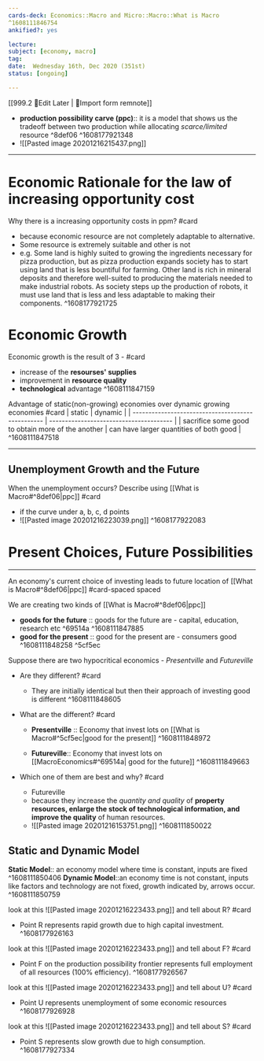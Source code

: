 ```yaml
---
cards-deck: Economics::Macro and Micro::Macro::What is Macro 
^1608111846754
ankified?: yes

lecture: 
subject: [economy, macro]
tag:
date:  Wednesday 16th, Dec 2020 (351st)
status: [ongoing]

---
```


[[999.2 🔴Edit Later | 🔴Import form remnote]]

- **production possibility carve (ppc)**:: it is a model that shows us the tradeoff between two production while allocating _scarce/limited_ resource ^8def06
^1608177921348
- ![[Pasted image 20201216215437.png]]
---

# Economic Rationale for the law of increasing opportunity cost

Why there is a increasing opportunity costs in ppm? #card 
- because economic resource are not completely adaptable to alternative.
- Some resource is extremely suitable and other is not
- e.g. Some land is highly suited to growing the ingredients necessary for pizza production, but as pizza production expands society has to  start  using  land  that  is  less  bountiful  for  farming.  Other land  is  rich  in  mineral  deposits  and  therefore  well-suited  to producing the materials needed to make industrial robots. As society  steps  up  the  production  of  robots,  it  must  use  land that is less and less adaptable to making their components.
^1608177921725

# Economic Growth
Economic growth is the result of 3 - #card
- increase of the **resourses' supplies**
- improvement in **resource quality**
- **technological** advantage
^1608111847159

Advantage of static(non-growing) economies over dynamic growing economies #card 
| static                                            | dynamic                                 | 
| ------------------------------------------------- | --------------------------------------- | 
| sacrifice some good to obtain more of the another | can have larger quantities of both good | 
^1608111847518

---

## Unemployment Growth and the Future

When the unemployment occurs? Describe using [[What is Macro#^8def06|ppc]] #card
- if the curve under a, b, c, d points
- ![[Pasted image 20201216223039.png]]
^1608177922083



# Present Choices, Future Possibilities
---
An economy's current choice of investing leads to future location of [[What is Macro#^8def06|ppc]] #card-spaced spaced

We are creating two kinds of [[What is Macro#^8def06|ppc]]
- **goods for the future** :: goods for the future are - capital, education, research etc ^69514a
^1608111847885
- **good for the present** :: good for the present are - consumers good 
^1608111848258
 ^5cf5ec
 
 Suppose there are two hypocritical economics - *Presentville* and  *Futureville*
 
- Are they different? #card
	- They are initially identical but then their approach of investing good is different
^1608111848605

- What are the different? #card 
	- **Presentville** :: Economy that invest lots on  [[What is Macro#^5cf5ec|good for the present]]
^1608111848972

	- **Futureville**:: Economy that invest lots on [[MacroEconomics#^69514a| good for the future]]
^1608111849663

- Which one of them are best and why? #card 
	- Futureville
	-  because they increase the *quantity and quality* of **property resources, enlarge the stock of technological information, and improve the quality** of human resources.
	- ![[Pasted image 20201216153751.png]]
^1608111850022

## Static and Dynamic Model
**Static Model**:: an economy model where time is constant, inputs are fixed
^1608111850406
**Dynamic Model**::an economy time is not constant, inputs like factors and technology are not fixed, growth indicated by, arrows occur.
^1608111850759

look at this ![[Pasted image 20201216223433.png]] and tell about R? #card
- Point R represents rapid growth due to high capital investment.
^1608177926163

look at this ![[Pasted image 20201216223433.png]] and tell about F? #card
- Point F on the production possibility frontier represents full employment of all resources (100% efficiency).
^1608177926567

look at this ![[Pasted image 20201216223433.png]] and tell about U? #card
- Point U represents unemployment of some economic resources
^1608177926928

look at this ![[Pasted image 20201216223433.png]] and tell about S? #card
- Point S represents slow growth due to high consumption.
^1608177927334
